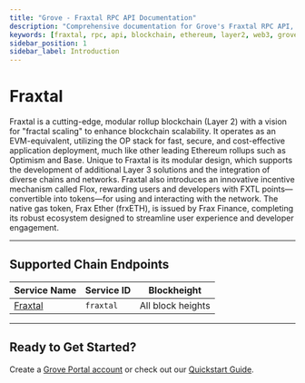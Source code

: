 ```yaml
---
title: "Grove - Fraxtal RPC API Documentation"
description: "Comprehensive documentation for Grove's Fraxtal RPC API, covering endpoint details and integration strategies for blockchain developers."
keywords: [fraxtal, rpc, api, blockchain, ethereum, layer2, web3, grove, pocket, pokt, L2]
sidebar_position: 1
sidebar_label: Introduction
---
```


# Fraxtal

Fraxtal is a cutting-edge, modular rollup blockchain (Layer 2) with a vision for "fractal scaling" to enhance blockchain scalability. It operates as an EVM-equivalent, utilizing the OP stack for fast, secure, and cost-effective application deployment, much like other leading Ethereum rollups such as Optimism and Base. Unique to Fraxtal is its modular design, which supports the development of additional Layer 3 solutions and the integration of diverse chains and networks. Fraxtal also introduces an innovative incentive mechanism called Flox, rewarding users and developers with FXTL points—convertible into tokens—for using and interacting with the network. The native gas token, Frax Ether (frxETH), is issued by Frax Finance, completing its robust ecosystem designed to streamline user experience and developer engagement.

---

## Supported Chain Endpoints

| Service Name                             | Service ID        | Blockheight         |
| ------------------------------------------ | ----------------- | ------------------- |
| [Fraxtal](./endpoints/fraxtal) | `fraxtal`     | All block heights |

---

## Ready to Get Started?

Create a [Grove Portal account](https://portal.grove.city) or check out our [Quickstart Guide](/guides/getting-started/quickstart).
